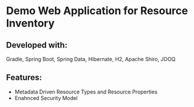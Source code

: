# Demo Web Application for Resource Inventory

## Developed with:
Gradle, Spring Boot, Spring Data, Hibernate, H2, Apache Shiro, JOOQ

## Features:
- Metadata Driven Resource Types and Resource Properties
- Enahnced Security Model
